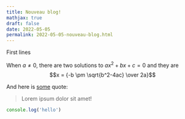 ```yaml
---
title: Nouveau blog!
mathjax: true
draft: false
date: 2022-05-05
permalink: 2022-05-05-nouveau-blog.html
---
```


<div class="abstract">
First lines
</div>

When $a \ne 0$, there are two solutions to $ax^2 + bx + c = 0$ and they are
  $$x = {-b \pm \sqrt{b^2-4ac} \over 2a}$$

And here is [some](https://google.fr) quote:

>Lorem ipsum dolor sit amet!


```js
console.log('hello')
```
